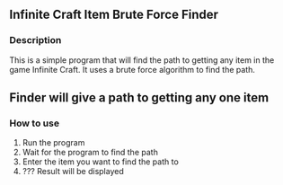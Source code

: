 ## Infinite Craft Item Brute Force Finder

### Description
This is a simple program that will find the path to getting any item in the game Infinite Craft. It uses a brute force algorithm to find the path.

## Finder will give a path to getting any one item

### How to use

1. Run the program
2. Wait for the program to find the path
3. Enter the item you want to find the path to
5. ??? Result will be displayed